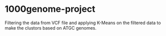 # 1000genome-project
Filtering the data from VCF file and applying K-Means on the filtered data to make the clustors based on ATGC genomes.
